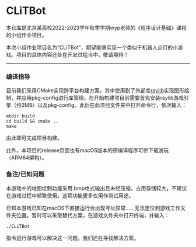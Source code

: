 # CLiTBot

本仓库是北京某高校2022-2023学年秋季学期wyp老师的《程序设计基础》课程的小组作业项目。

本次小组作业项目名为“CLiTBot”，期望能够实现一个类似于机器人点灯的小游戏。项目的具体内容还处在开发过程当中，敬请期待！

---

### 编译指导

目前我们采用CMake实现跨平台构建方案，其中使用到了外部库[raylib](https://github.com/raysan5/raylib)实现图形绘制，并应用pkg-config进行库管理。在开始构建项目前需要首先安装raylib游戏引擎（约2MB）以及pkg-config。此后在此项目文件夹中打开命令行，依次输入：

```
mkdir build
cd build && cmake ..
make
```

由此即可完成项目构建。

此外，本项目的release页面也有macOS版本的预编译程序可供下载游玩（ARM64架构）。

### 备注/已知问题

本游戏中的地图绘制功能采用.bmp格式输出且未经压缩，占用存储较大，不建议在游戏过程中频繁使用。这项功能更多仅用作测试用途。

已知本游戏已知在macOS下直接运行会出现寻址异常……无法定位到游戏工作文件夹位置。暂时可以采取替代方案，在游戏文件夹中打开终端，并输入：

```
./CLiTBot
```

指令运行游戏可以解决这一问题。我们还在寻找解决方案。